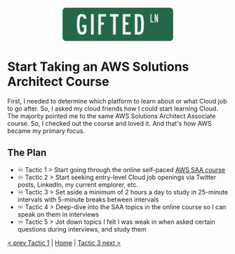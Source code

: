 <p align="center">
 <img src="../img/GLN_Logo.png?raw=true" alt="GIFTED LANE Logo" width="50%" height="50%" />
</p>

# Start Taking an AWS Solutions Architect Course
First, I needed to determine which platform to learn about or what Cloud job to go after. So, I asked my cloud friends how I could start learning Cloud. The majority pointed me to the same AWS Solutions Architect Associate course. So, I checked out the course and loved it. And that's how AWS became my primary focus. 

## The Plan 

-  ♾️ Tactic 1 > Start going through the online self-paced [AWS SAA course](https://learn.cantrill.io/p/aws-certified-solutions-architect-associate-saa-c03)
-  ♾️ Tactic 2 > Start seeking entry-level Cloud job openings via Twitter posts, LinkedIn, my current emplorer, etc.
-  ♾️ Tactic 3 > Set aside a minimum of 2 hours a day to study in 25-minute intervals with 5-minute breaks between intervals
-  ♾️ Tactic 4 > Deep-dive into the SAA topics in the online course so I can speak on them in interviews
-  ♾️ Tactic 5 > Jot down topics I felt I was weak in when asked certain questions during interviews, and study them


[< prev Tactic 1](t1.md)  |  [Home](../README.md)  |  [Tactic 3 next >](day03.md)
